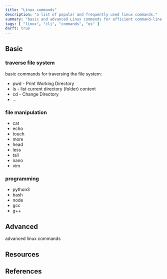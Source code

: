 ```yaml
---
title: "Linux commands"
description: "a list of popular and frequently used linux commands."
summary: "basic and advanced Linux commands for efficient command-line usage, covering file management and system tasks"
tags: [ "linux", "cli", "commands", "os" ]
darft: true
---
```


## Basic

### traverse file system

basic commands for traversing the file system:

- pwd - Print Working Directory
- ls  - list current directory (folder) content
- cd  - Change Directory 
- ...

### file manipulation

- cat
- echo
- touch
- more
- head
- less
- tail
- nano
- vim

### programming

- python3
- bash
- node
- gcc
- g++


## Advanced

advanced linux commands


## Resources
## References

